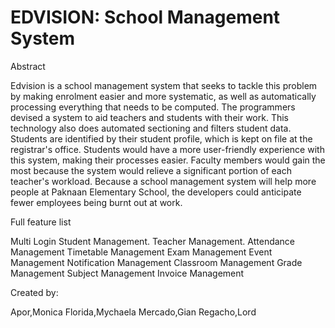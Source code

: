 # EDVISION: School Management System

Abstract

  Edvision is a school management system that seeks to tackle this problem by making enrolment easier and more systematic, as well as automatically processing everything that needs to be computed. The programmers devised a system to aid teachers and students with their work. This technology also does automated sectioning and filters student data. Students are identified by their student profile, which is kept on file at the registrar's office. Students would have a more user-friendly experience with this system, making their processes easier. Faculty members would gain the most because the system would relieve a significant portion of each teacher's workload. Because a school management system will help more people at Paknaan Elementary School, the developers could anticipate fewer employees being burnt out at work.
  
  Full feature list
  
Multi Login
Student Management.
Teacher Management.
Attendance Management
Timetable Management
Exam Management
Event Management
Notification Management
Classroom Management
Grade Management
Subject Management
Invoice Management

Created by:

Apor,Monica
Florida,Mychaela
Mercado,Gian
Regacho,Lord
